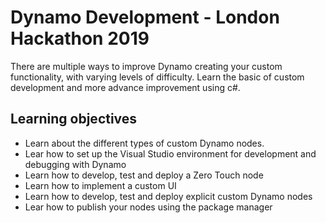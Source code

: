 # Dynamo Development - London Hackathon 2019

There are multiple ways to improve Dynamo creating your custom functionality, with varying levels of difficulty. Learn the basic of custom development and more advance improvement using c#.

## Learning objectives

* Learn about the different types of custom Dynamo nodes.
* Lear how to set up the Visual Studio environment for development and debugging with Dynamo
* Learn how to develop, test and deploy a Zero Touch node
* Learn how to implement a custom UI
* Learn how to develop, test and deploy explicit custom Dynamo nodes
* Lear how to publish your nodes using the package manager